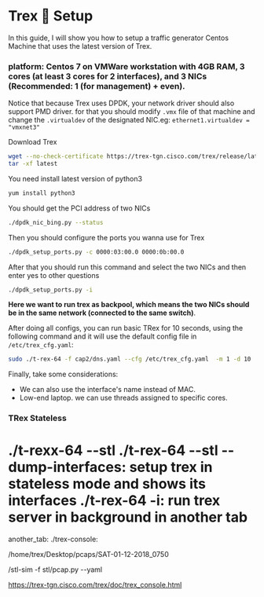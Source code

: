 # Trex 🦖 Setup

In this guide, I will show you how to setup a traffic generator Centos Machine that uses the latest version of Trex.

### platform: Centos 7 on VMWare workstation with 4GB RAM, 3 cores (at least 3 cores for 2 interfaces), and 3 NICs (Recommended: 1 (for management) + even).


Notice that because Trex uses DPDK, your network driver should also support PMD driver. for that you should modify `.vmx` file of that machine and change the `.virtualdev` of the designated NIC.eg: `ethernet1.virtualdev = "vmxnet3"`

Download Trex
```bash
wget --no-check-certificate https://trex-tgn.cisco.com/trex/release/latest
tar -xf latest
```
You need install latest version of python3
```bash
yum install python3
```
You should get the PCI address of two NICs
```bash
./dpdk_nic_bing.py --status
```
Then you should configure the ports you wanna use for Trex
```bash
./dpdk_setup_ports.py -c 0000:03:00.0 0000:0b:00.0
```
After that you should run this command and select the two NICs and then enter yes to other questions
```bash
./dpdk_setup_ports.py -i
```
**Here we want to run trex as backpool, which means the two NICs should be in the same network (connected to the same switch)**.

After doing all configs, you can run basic TRex for 10 seconds, using the following command and it will use the default config file in `/etc/trex_cfg.yaml`:
```bash
sudo ./t-rex-64 -f cap2/dns.yaml --cfg /etc/trex_cfg.yaml  -m 1 -d 10
```
Finally, take some considerations:
 - We can also use the interface's name instead of MAC.
 - Low-end laptop. we can use threads assigned to specific cores.

### TRex Stateless

./t-rexx-64 --stl
./t-rex-64 --stl --dump-interfaces: setup trex in stateless mode and shows its interfaces
./t-rex-64 -i: run trex server in background in another tab
====================================
another_tab:
./trex-console: 



/home/trex/Desktop/pcaps/SAT-01-12-2018_0750

/stl-sim -f stl/pcap.py --yaml


https://trex-tgn.cisco.com/trex/doc/trex_console.html

